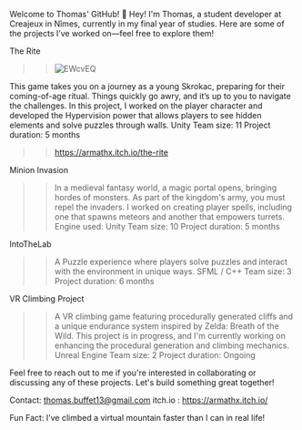 Welcome to Thomas' GitHub! 👋
Hey! I'm Thomas, a student developer at Creajeux in Nîmes, currently in my final year of studies. Here are some of the projects I’ve worked on—feel free to explore them!

The Rite
>> ![EWcvEQ](https://github.com/user-attachments/assets/36d6c83e-234f-40b0-b740-40cc7262ad66)

This game takes you on a journey as a young Skrokac, preparing for their coming-of-age ritual. Things quickly go awry, and it’s up to you to navigate the challenges.
In this project, I worked on the player character and developed the Hypervision power that allows players to see hidden elements and solve puzzles through walls.
Unity
Team size: 11
Project duration: 5 months
>> https://armathx.itch.io/the-rite


Minion Invasion
>> In a medieval fantasy world, a magic portal opens, bringing hordes of monsters. As part of the kingdom's army, you must repel the invaders.
I worked on creating player spells, including one that spawns meteors and another that empowers turrets.
Engine used: Unity
Team size: 10
Project duration: 5 months


IntoTheLab
>> A Puzzle experience where players solve puzzles and interact with the environment in unique ways.
SFML / C++
Team size: 3
Project duration: 6 months

VR Climbing Project
>>A VR climbing game featuring procedurally generated cliffs and a unique endurance system inspired by Zelda: Breath of the Wild.
This project is in progress, and I'm currently working on enhancing the procedural generation and climbing mechanics.
Unreal Engine
Team size: 2
Project duration: Ongoing


Feel free to reach out to me if you're interested in collaborating or discussing any of these projects. Let's build something great together!

Contact: thomas.buffet13@gmail.com
itch.io : https://armathx.itch.io/

Fun Fact: I’ve climbed a virtual mountain faster than I can in real life!
